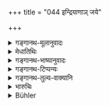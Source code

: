 +++
title = "044 इन्द्रियाणाञ् जये"

+++

<details><summary>गङ्गानथ-मूलानुवादः</summary>

Day and night he shall put forth an effort to subdue his senses; because he whose senses are subjugated is capable of keeping his subjects under control.—(41)
</details>

<details><summary>मेधातिथिः</summary>

इन्द्रियजयस्य ब्रह्मचारिधर्मेषु सर्वपुरुषार्थतयोपदिष्टस्य पुनर् इहोपदेशो राजधर्मेषु मुख्यो ऽयं विनय इति ज्ञापयितुम् । तद् इदम् आह **जितेन्द्रिय** इत्यादि । सर्वस्यैतत् प्रसिद्धम्- अजितेन्द्रियस्य न प्रजा वशे तिष्ठन्ति । **योगस्** तात्पर्यं । **दिवानिशम्** अहोरात्रम् ॥ ७.४४ ॥
</details>

<details><summary>गङ्गानथ-भाष्यानुवादः</summary>

Though the subjugation of the senses has been already enjoined among the ‘Duties of Students’ as beneficial for all men, yet it is again reiterated among the ‘Duties of Kings’ with a view to indicate that this forms an important factor in their training.

This is what is meant by the words—‘he *whose senses are subjugated* &c. &c.’ It is a fact well known to all men that one whose senses are not subdued does not succeed in keeping his subjects under control.

‘*Effort*’—intense exertion.

‘*Day and night*’—Daring the day as well as during the night.—(44)
</details>

<details><summary>गङ्गानथ-टिप्पन्यः</summary>

This verse is quoted in *Vīramitrodaya* (Rājanīti, p. 118).
</details>

<details><summary>गङ्गानथ-तुल्य-वाक्यानि</summary>

*Kāmandaka* (1.62).—‘The prosperity of a king who keeps his passion
under control and who follows the path chalked out by the Science of
Government always shines; his fame also reaches the heavens.’

*Arthaśāstra* (p. 37).—‘The control of the senses is at the root of
learning and discipline; this control should he acquired by the
abandonment of desires, anger, greed, pride, vanity and pleasure. The
control of the senses consists in avoiding the improper activities of
the Auditory, Tactile, Visual, Gustatory and Olfactory organs towards
their respective objects, sound, touch, colour, taste and odour; or it
may consist in making them act according to the scriptures; the whole
purpose of the scriptures lies in the control of the senses.’

*Śukranīti* (1.301).—‘Of the monarch who has conquered his senses and
who follows the Nītiśāstra, prosperity is in the ascendant and fame
reaches the skies.’

*Kāmandaka* (5.36).—‘A king, conversant with notions of justice and
injustice, having subdued his mind already powerless through the
subjugation of the senses, should exert himself for realising his own
good.’
</details>

<details><summary>भारुचिः</summary>

श्रोत्रादीनां शब्दादिषु यथाशास्त्रं प्रवृत्तिर् इन्द्रियजयः । स च वर्णधर्मेषूक्तो [मुख्यो विनय इति पुनर् इहोपदिष्टः] ॥ ७.४४ ॥

_कथं नामायं जितेन्द्रियः ।_
</details>

<details><summary>Bühler</summary>

044	Day and night he must strenuously exert himself to conquer his senses; for he (alone) who has conquered his own senses, can keep his subjects in obedience.
</details>
